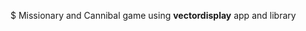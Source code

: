  $$$$$$$$$$$$$$$$$$$$$   Missionary and Cannibal game using <B>vectordisplay</B> app and library $$$$$$$$$$$$$$$$$$$$$$$$$$$$$$$$
